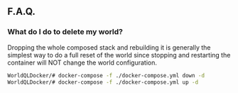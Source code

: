## F.A.Q.

### What do I do to delete my world?
Dropping the whole composed stack and rebuilding it is generally the simplest way to do a full reset of the world since stopping and restarting the container will NOT change the world configuration.

```bash
WorldQLDocker/# docker-compose -f ./docker-compose.yml down -d
WorldQLDocker/# docker-compose -f ./docker-compose.yml up -d
```
